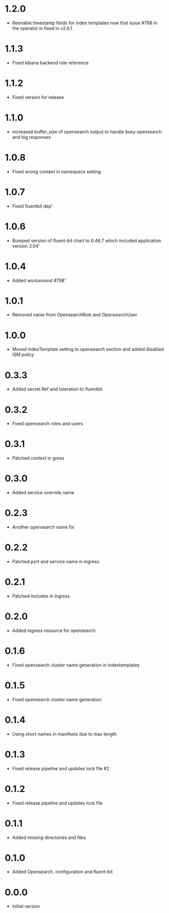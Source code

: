 # 1.2.0
- Reenable timestamp fields for index templates now that issue #798 in the operator is fixed in v2.6.1

# 1.1.3
- Fixed kibana backend role reference

# 1.1.2
- Fixed version for release

# 1.1.0
- Increased buffer_size of opensearch output to handle busy opensearch and big responses

# 1.0.8
- Fixed wrong context in namespace setting

# 1.0.7
- Fixed fluentbit dep'

# 1.0.6
- Bumped version of fluent-bit chart to 0.46.7 which included application version 3.04'

# 1.0.4
- Added workaround #798'

# 1.0.1
- Removed name from OpensearchRole and OpensearchUser

# 1.0.0
- Moved indexTemplate setting to opensearch section and added disabled ISM policy

# 0.3.3
- Added secret Ref and toleration to fluentbit

# 0.3.2
- Fixed opensearch roles and users

# 0.3.1
- Patched context in gress

# 0.3.0
- Added service override name

# 0.2.3
- Another opensearch name fix

# 0.2.2
- Patched port and service name in ingress

# 0.2.1
- Patched includes in ingress

# 0.2.0
- Added ingress resource for opensearch

# 0.1.6
- Fixed opensearch cluster name generation in indextemplates

# 0.1.5
- Fixed opensearch cluster name generation

# 0.1.4
- Using short names in manifests due to max length

# 0.1.3
- Fixed release pipeline and updates lock file #2

# 0.1.2
- Fixed release pipeline and updates lock file

# 0.1.1
- Added missing directories and files

# 0.1.0
- Added Opensearch, configuration and fluent-bit

# 0.0.0
- Initial version
